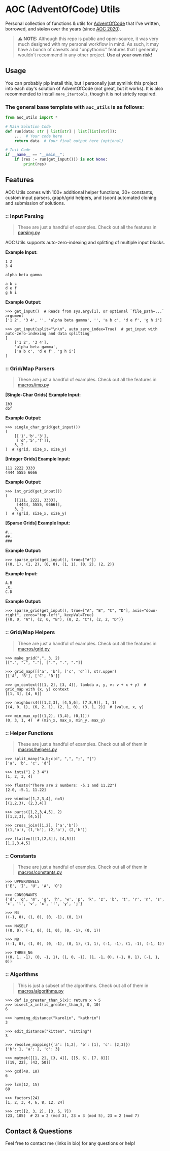 # AOC (AdventOfCode) Utils

Personal collection of functions & utils for [AdventOfCode](https://adventofcode.com/) that I've written, borrowed, and ~~stolen~~ over the years (since [AOC 2020](https://adventofcode.com/2020)). 

> **⚠️ NOTE:** Although this repo is public and open-source, it was very much designed with my personal workflow in mind. As such, it may have a bunch of caveats and "unpythonic" features that I generally wouldn't recommend in any other project. **Use at your own risk!**

## Usage

You can probably pip install this, but I personally just symlink this project into each day's solution of AdventOfCode (not great, but it works). It is also recommended to install `more_itertools`, though it is not strictly required.

### The general base template with `aoc_utils` is as follows:

```py
from aoc_utils import *

# Main Solution Code
def run(data: str | list[str] | list[list[str]]):
    ...  # Your code here
    return data  # Your final output here (optional)

# Init Code
if __name__ == "__main__":
    if (res := run(get_input())) is not None:
        print(res)
```

## Features

AOC Utils comes with 100+ additional helper functions, 30+ constants, custom input parsers, graph/grid helpers, and (soon) automated cloning and submission of solutions.

### :: Input Parsing
> These are just a handful of examples. Check out all the features in [parsing.py](parsing.py)

AOC Utils supports auto-zero-indexing and splitting of multiple input blocks.

**Example Input:**
```
1 2
3 4

alpha beta gamma

a b c
d e f
g h i
```

**Example Output:**
```
>>> get_input()  # Reads from sys.argv[1], or optional `file_path=...` argument
['1 2', '3 4', '', 'alpha beta gamma', '', 'a b c', 'd e f', 'g h i']

>>> get_input(split="\n\n", auto_zero_index=True)  # get_input with auto-zero-indexing and data splitting
[
    ['1 2', '3 4'], 
    'alpha beta gamma', 
    ['a b c', 'd e f', 'g h i']
]
```


### :: Grid/Map Parsers
> These are just a handful of examples. Check out all the features in [macros/imp.py](macros/imp.py)

**[Single-Char Grids] Example Input:**
```
1b3
d5f
```

**Example Output:**
```
>>> single_char_grid(get_input())
(
    [['1','b','3'], 
     ['d','5','f']], 
    3, 2
)  # (grid, size_x, size_y)
```

**[Integer Grids] Example Input:**
```
111 2222 3333
4444 5555 6666
```

**Example Output:**
```
>>> int_grid(get_input())
(
    [[111, 2222, 3333], 
     [4444, 5555, 6666]], 
    3, 2
)  # (grid, size_x, size_y)
```

**[Sparse Grids] Example Input:**
```
#..
##.
###
```

**Example Output:**
```
>>> sparse_grid(get_input(), true=["#"])
{(0, 1), (1, 2), (0, 0), (1, 1), (0, 2), (2, 2)}
```

**Example Input:**
```
A.B
.X.
C.D
```

**Example Output:**
```
>>> sparse_grid(get_input(), true=["A", "B", "C", "D"], axis="down-right", zeros="top-left", keepVal=True)
{(0, 0, "A"), (2, 0, "B"), (0, 2, "C"), (2, 2, "D")}
```


### :: Grid/Map Helpers
> These are just a handful of examples. Check out all the features in [macros/grid.py](macros/grid.py)

```
>>> make_grid(".", 3, 2)
[[".", ".", "."], [".", ".", "."]]

>>> grid_map([['a', 'b'], ['c', 'd']], str.upper)
[['A', 'B'], ['C', 'D']]

>>> gm_context([[1, 2], [3, 4]], lambda x, y, v: v + x + y)  # grid_map with (x, y) context
[[1, 3], [4, 6]]

>>> neighbors4([[1,2,3], [4,5,6], [7,8,9]], 1, 1)
[(4, 0, 1), (6, 2, 1), (2, 1, 0), (3, 1, 2)]  # (value, x, y)

>>> min_max_xy([(1,2), (3,4), (0,1)])
(0, 3, 1, 4)  # (min_x, max_x, min_y, max_y)
```

### :: Helper Functions
> These are just a handful of examples. Check out all of them in [macros/helpers.py](macros/helpers.py)

```
>>> split_many("a,b;c|d", ",", ";", "|")
['a', 'b', 'c', 'd']

>>> ints("1 2 3 4")
[1, 2, 3, 4]

>>> floats("There are 2 numbers: -5.1 and 11.22")
[2.0, -5.1, 11.22]

>>> window([1,2,3,4], n=3)
[(1,2,3), (2,3,4)]

>>> parts([1,2,3,4,5], 2)
[[1,2,3], [4,5]]

>>> cross_join([1,2], ['a','b'])
[(1,'a'), (1,'b'), (2,'a'), (2,'b')]

>>> flatten([[1,[2,3]], [4,5]])
[1,2,3,4,5]
```

### :: Constants
> These are just a handful of examples. Check out all of them in [macros/constants.py](macros/constants.py)

```
>>> UPPERVOWELS
{'E', 'I', 'U', 'A', 'O'}

>>> CONSONANTS
{'d', 'q', 'm', 'g', 'h', 'w', 'p', 'k', 'z', 'b', 't', 'r', 'n', 's', 'c', 'l', 'v', 'x', 'f', 'y', 'j'}

>>> N4
((-1, 0), (1, 0), (0, -1), (0, 1))

>>> N4SELF
((0, 0), (-1, 0), (1, 0), (0, -1), (0, 1))

>>> N8
((-1, 0), (1, 0), (0, -1), (0, 1), (1, 1), (-1, -1), (1, -1), (-1, 1))

>>> THREE_N6
((0, 1, -1), (0, -1, 1), (1, 0, -1), (1, -1, 0), (-1, 0, 1), (-1, 1, 0))
```

### :: Algorithms
> This is just a subset of the algorithms. Check out all of them in [macros/algorithms.py](macros/algorithms.py)

```
>>> def is_greater_than_5(x): return x > 5
>>> bisect_x_int(is_greater_than_5, 0, 10)
6

>>> hamming_distance("karolin", "kathrin")
3

>>> edit_distance("kitten", "sitting")
3

>>> resolve_mapping({'a': [1,2], 'b': [1], 'c': [2,3]})
{'b': 1, 'a': 2, 'c': 3}

>>> matmat([[1, 2], [3, 4]], [[5, 6], [7, 8]])
[[19, 22], [43, 50]]

>>> gcd(48, 18)
6

>>> lcm(12, 15)
60

>>> factors(24)
[1, 2, 3, 4, 6, 8, 12, 24]

>>> crt([2, 3, 2], [3, 5, 7])
(23, 105)  # 23 ≡ 2 (mod 3), 23 ≡ 3 (mod 5), 23 ≡ 2 (mod 7)
```

## Contact & Questions

Feel free to contact me (links in bio) for any questions or help!